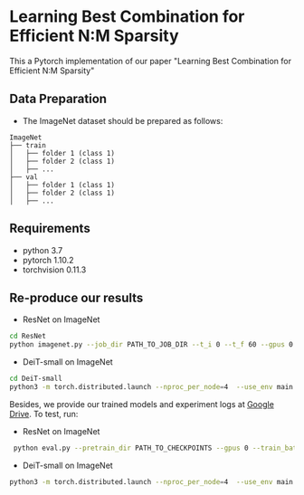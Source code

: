# Learning Best Combination for Efficient N:M Sparsity

This a Pytorch implementation of our paper "Learning Best Combination for Efficient N:M Sparsity"

## Data Preparation

- The ImageNet dataset should be prepared as follows:

```text
ImageNet
├── train
│   ├── folder 1 (class 1)
│   ├── folder 2 (class 1)
│   ├── ...
├── val
│   ├── folder 1 (class 1)
│   ├── folder 2 (class 1)
│   ├── ...
```

## Requirements

- python 3.7
- pytorch 1.10.2
- torchvision 0.11.3

## Re-produce our results

- ResNet on ImageNet

```bash
cd ResNet
python imagenet.py --job_dir PATH_TO_JOB_DIR --t_i 0 --t_f 60 --gpus 0 1 2 3 --train_batch_size 256 --eval_batch_size 256 --lr 0.1 --label-smoothing 0.1 --N 2 --M 4 --data_path PATH_TO_DATASETS
```

- DeiT-small on ImageNet

```bash
cd DeiT-small
python3 -m torch.distributed.launch --nproc_per_node=4  --use_env main.py --model vit_deit_small_patch16_224 --batch-size 256 --data-path PATH_TO_DATASETS --output_dir PATH_TO_JOB_DIR
```

Besides, we provide our trained models and experiment logs at [Google Drive](https://drive.google.com/drive/folders/1PYuZUgeI9Mz7yfeD3lartUcZF7Zo4u6-?usp=sharing). To test, run:

- ResNet on ImageNet

```bash
 python eval.py --pretrain_dir PATH_TO_CHECKPOINTS --gpus 0 --train_batch_size 256 --eval_batch_size 256  --label-smoothing 0.1 --N 2 --M 4 --data_path PATH_TO_DATASETS
```

- DeiT-small on ImageNet

```bash
python3 -m torch.distributed.launch --nproc_per_node=4  --use_env main.py --model vit_deit_small_patch16_224 --batch-size 256 --data-path PATH_TO_DATASETS --output_dir PATH_TO_JOB_DIR --resume PATH_TO_CHECKPOINTS --eval
```
